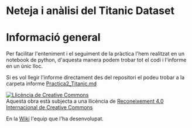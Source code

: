 # Neteja i anàlisi del Titanic Dataset

# Informació general

Per facilitar l'enteniment i el seguiment de la pràctica l'hem realitzat en un notebook de python, d'aquesta manera podem trobar tot el codi i l'informe en un únic lloc. 

Si es vol llegir l'informe directament des del repositori el podeu trobar a la carpeta informe [Practica2_Titanic.md](https://github.com/Ilergeta/titanic-uoc/blob/master/informe/Practica2_Titanic.md)


<a rel="license" href="http://creativecommons.org/licenses/by/4.0/"><img alt="Llicència de Creative Commons" style="border-width:0" src="https://i.creativecommons.org/l/by/4.0/88x31.png" /></a><br />Aquesta obra està subjecta a una llicència de <a rel="license" href="http://creativecommons.org/licenses/by/4.0/">Reconeixement 4.0 Internacional de Creative Commons</a>

En la [Wiki](https://github.com/Ilergeta/titanic-uoc/wiki/Pr%C3%A0ctica-2:-Neteja-i-an%C3%A0lisi-del-Tit%C3%A0nic-Dataset) l'equip que l'ha desenvolupat.
